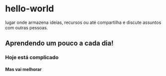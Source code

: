 # hello-world
lugar onde armazena ideias, recursos ou até compartilha e discute assuntos com outras pessoas.

## Aprendendo um pouco a cada dia! ##
### Hoje está complicado ###
#### Mas vai melhorar ####
